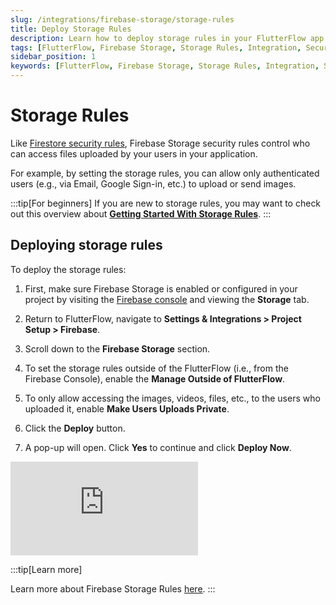 ```yaml
---
slug: /integrations/firebase-storage/storage-rules
title: Deploy Storage Rules
description: Learn how to deploy storage rules in your FlutterFlow app to manage and secure your Firebase storage.
tags: [FlutterFlow, Firebase Storage, Storage Rules, Integration, Security]
sidebar_position: 1
keywords: [FlutterFlow, Firebase Storage, Storage Rules, Integration, Security]
---
```


# Storage Rules

Like [Firestore security rules](../../database/cloud-firestore/firestore-rules.md), Firebase Storage security rules control who can access files uploaded by your users in your application.

For example, by setting the storage rules, you can allow only authenticated users (e.g., via Email, Google Sign-in, etc.) to upload or send images.

:::tip[For beginners]
If you are new to storage rules, you may want to check out this overview about [**Getting Started 
With Storage Rules**](https://firebase.google.com/docs/storage/security).
:::

## Deploying storage rules

To deploy the storage rules:

1. First, make sure Firebase Storage is enabled or configured in your project by visiting the 
[Firebase console](https://console.firebase.google.com/u/0/) and viewing the **Storage** tab.

2. Return to FlutterFlow, navigate to **Settings & Integrations > Project Setup > Firebase**.
3. Scroll down to the **Firebase Storage** section.
4. To set the storage rules outside of the FlutterFlow (i.e., from the Firebase Console), enable the **Manage Outside of FlutterFlow**.
5. To only allow accessing the images, videos, files, etc., to the users who uploaded it, enable **Make Users Uploads Private**.
6. Click the **Deploy** button.
7. A pop-up will open. Click **Yes** to continue and click **Deploy Now**.

<div class="video-container"><iframe src="https://www.loom.
com/embed/b8c1267bb2d048308c506ee6721001da?sid=8c88648a-5980-4961-907c-2f2e0c0c4ab9" frameborder="0" allow="accelerometer; autoplay; clipboard-write; encrypted-media; gyroscope; picture-in-picture; web-share" referrerpolicy="strict-origin-when-cross-origin" allowfullscreen></iframe></div>

<p></p>

:::tip[Learn more]

Learn more about Firebase Storage Rules [here](https://firebase.google.com/docs/storage/security).
:::